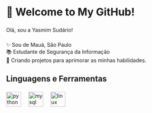 <h1 align="left">👋 Welcome to My GitHub!</h1>

###

<p align="left">Olá, sou a Yasmim Sudário!</p>

###

<p align="left">✨ Sou de Mauá, São Paulo<br>📚 Estudante de Segurança da Informação<br>🎯 Criando projetos para aprimorar as minhas habilidades.</p>

###

<h2 align="left">Linguagens e Ferramentas</h2>

###

<div align="left">
  <img src="https://cdn.jsdelivr.net/gh/devicons/devicon/icons/python/python-original.svg" height="40" alt="python logo"  />
  <img width="12" />
  <img src="https://cdn.jsdelivr.net/gh/devicons/devicon/icons/mysql/mysql-original.svg" height="40" alt="mysql logo"  />
  <img width="12" />
  <img src="https://cdn.jsdelivr.net/gh/devicons/devicon/icons/linux/linux-original.svg" height="40" alt="linux logo"  />
</div>

###
